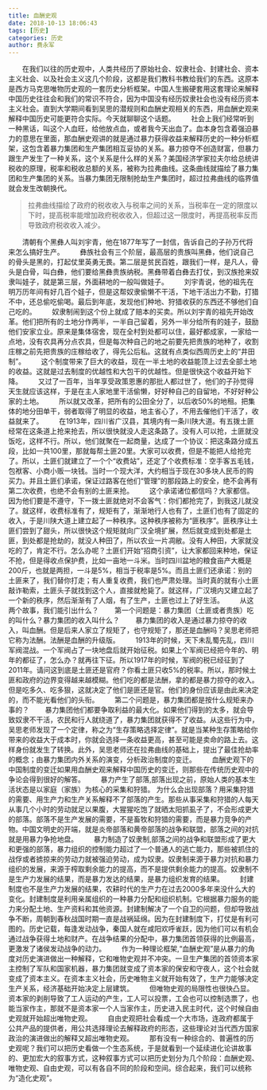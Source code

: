 ```yaml
---
title: 血酬史观
date: 2018-10-13 18:06:43
tags: [历史]
categories: 历史
author: 费永军
---
```

&emsp;&emsp;在我们以往的历史观中，人类共经历了原始社会、奴隶社会、封建社会、资本主义社会、以及社会主义这几个阶段，这都是我们教科书教给我们的东西。这原本是西方马克思唯物历史观的一套历史分析框架。中国人生搬硬套用这套理论来解释中国历史往往会和我们的常识不符合，因为中国没有经历奴隶社会也没有经历资本主义社会。直到大学期间看到吴思的潜规则和血酬史观相关的东西，用血酬史观来解释中国历史可能更符合实际。今天就聊聊这个话题。
&emsp;&emsp;社会上我们经常听到一种黑话，叫这个人血旺，给他放点血，或者我今天出血了。血本身包含着强迫暴力的意思在里面，那血酬史观讲的就是通过暴力获得收益来解释历史的一种分析框架，这包含着暴力集团和生产集团相互妥协的关系。暴力掠夺不创造财富，但暴力跟生产发生了一种关系，这个关系是什么样的关系？美国经济学家拉夫尔给总统讲税收的原理，税率和税收总额的关系，被称为拉弗曲线。这条曲线就描绘了暴力集团和生产集团的关系。当暴力集团无限制抢劫生产集团时，超过拉弗曲线的临界值就会发生改朝换代。
 > 拉弗曲线描绘了政府的税收收入与税率之间的关系，当税率在一定的限度以下时，提高税率能增加政府税收收入，但超过这一限度时，再提高税率反而导致政府税收收入减少。

&emsp;&emsp;清朝有个黑彝人叫刘宇青，他在1877年写了一封信，告诉自己的子孙万代将来怎么搞好生产。
&emsp;&emsp;彝族社会有三个阶层，最高层的贵族叫黑彝，他们说自己的骨头是黑的，打起仗里英勇无畏。第二层是贫民百姓，跟我们一样，是凡人，骨头是白骨，叫白彝，他们要给黑彝贵族纳税。黑彝带着白彝去打仗，到汉族抢来奴隶叫娃子，就是第三层，外面耕地的一般叫做娃子。
&emsp;&emsp;刘宇青说，他的祖先在明万历年间有好几百个娃子，但是这帮奴隶偷懒不干活，下地干活出力不勤，打猎不中，还总偷吃偷喝。最后到年底，发现他们种地、狩猎收获的东西还不够他们自己吃的。
&emsp;&emsp;奴隶制闹到这个份上就成了赔本的买卖。所以刘宇青的祖先开始改革。他们把所有的土地分作两半，一半自己留着，另外一半分给所有的娃子，鼓励他们安家立业。原来是集体宿舍，现在全村到处都可以住，最好都成家，一家给一点地，没有农具再分点农具，但是每次种自己的地之前要先把贵族的地种了，收割庄稼之前先把贵族的庄稼给收了，得先公后私。这就有点类似西周历史上的“井田制”。
&emsp;&emsp;这个制度带来了巨大的收益，现在一半土地的收益能顶上过去全部土地的收益。这就是过去制度的优越性和大包干的优越性。但是很快这个收益开始下降。
&emsp;&emsp;又过了一百年，当年享受政策恩惠的那批人都过世了，他们的子孙觉得天生就应该这样，于是在主人家地里干活偷懒，好好种自己的自留地，不好好种公家的土地。
&emsp;&emsp;所以就又改革，把所有的公田全分了，以后收50%的地租。把集体的地分田单干，弱者取得了明显的收益，地主省心了，不用去催他们干活了，收益就来了。
&emsp;&emsp;在1913年，四川省广汉县，其境内有一条川陕大道。有五拨土匪经常在这条道上抢来抢去，所以很快就没人走这条路了。没有人可以抢，土匪就没饭吃，这样不行。所以，他们就聚在一起商量，达成了一个协议：把这条路分成五段，比如一共100里，那就每帮土匪20里。大家可以收费，但是不能把人给抢完了。所以，土匪们就建立了一个个“收费站”，还定了个收费标准：空手客五毛钱，包袱客、小商小贩一块钱。当时一个现大洋，大约相当于现在30多块人民币的购买力。并且土匪们承诺，保证过路客在他们“管理”的那段路上的安全，绝不会再有第二次收费，也绝不会有别的土匪来抢。
&emsp;&emsp;这个承诺诸位都信吗？大家都信。因为他们要是不遵守，下一拨土匪就绝对不会客气：你们都抢完了，到我这儿就没了。就这样，收费标准有了，规矩有了，渐渐地行人也有了，土匪们也有了固定的收入，于是川陕大道上建立起了一种秩序。这种秩序被称为“匪秩序”。匪秩序让土匪们尝到了甜头，所以很快这个规矩就向广汉全境扩展，然后就变成到处都是土匪，到处都是抢劫的，就没人种田了，所以农业一片凋敝。没有人种田，大家就没吃的了，肯定不行。怎么办呢？土匪们开始“招商引资”，让大家都回来种地，保证不抢，但是得收点保护费，比如一亩地一斗米。当时四川盆地的粮食亩产大概是200斤，也就是两担，一斗是5%，相当于税率是5%。而且土匪们还承诺：别的土匪来了，我们替你打走；有人重复收费，我们也严肃处理。当时真的就有小土匪敲诈勒索，土匪头子就找到这个人，直接就枪毙了。就这样，广汉境内又建立起了一个新的秩序，然后渐渐有了人烟，有了生产，土匪也过上了好生活。
&emsp;&emsp;从这两个故事，我们能引出什么？
&emsp;&emsp;第一个问题是：暴力集团（土匪或者贵族）吃的叫什么？暴力集团的收入叫什么？
&emsp;&emsp;暴力集团的收入是通过暴力掠夺的收入，叫血酬。但是后来人家立了规矩了，也守规矩了，那还是血酬吗？吴思老师把它称为法酬。法酬是血酬的升级版。
&emsp;&emsp;1913年的时候，天下未乱蜀先乱，四川军阀混战。一个军阀占了一块地盘后就开始征税。如果上个军阀已经把今年的、明年的都征了，怎么办？就再往下征。所以1917年的时候，军阀的税已经征到了2011年。请问这到底是土匪还是官府？你看土匪只收5%的税率。所以，那时候土匪和政府的边界变得越来越模糊。他们吃的都是法酬，拿的都是暴力掠夺的收入。但是吃多久、吃多狠，这就决定了他们是匪还是官。他们的身份应该是由此来决定的，而不能光看他们的头衔。
&emsp;&emsp;第二个问题是，暴力集团都是按什么规矩来办事的？
&emsp;&emsp;暴力集团他们都要争取利益的最大化。如果他们得到的太多，就会导致奴隶不干活，农民和行人就绕道了，暴力集团就获得不了收益。从这些行为中，吴思老师发现了一个定律，称之为“生存策略选择定律”。就是当某种生存策略给你带来的收益大于成本时，你就会选择一条收益更高，甚至可能是卖命的路上去。这样身份就发生了转换。此外，吴思老师还在拉弗曲线的基础上，提出了最佳抢劫率的概念；由暴力集团内外关系的演变，分析政治制度的变迁。
&emsp;&emsp;血酬史观下的中国制度的变迁如果用血酬史观来解释中国历史的变迁，则那些在传统历史观中的争论会得到很好的解答。
&emsp;&emsp;暴力产生了部落,部落出现之前，原始人类的基本生活状态是以家庭（家族）为核心的采集和狩猎。
为什么会出现部落？用采集狩猎的需要、用生产力和生产关系解释不了部落的产生。那些从事采集和狩猎的人每天从事几个小时的劳动就足以果腹，大猩猩吃饱了就晒太阳抓虱子了，不会形成更大的部落。部落不是生产发展的需要，不是畜牧和狩猎的需要，而是暴力竞争的产物。中国文明史的开端，就是炎帝部落和黄帝部落的战争和联盟，部落之间的对抗就是用暴力争抢地盘。
&emsp;&emsp;暴力制造了奴隶制,部落之间的战争和联盟形成了更大和更强的部落，暴力组织的控制能力超过了一个普通人的逃亡能力，那些被抓住的战俘或者掳掠来的劳动力就被强迫劳动，成为奴隶。奴隶制来源于暴力对抗和暴力组织的发展，来源于榨取剩余能力的提高，而不是提供剩余能力的提高。奴隶制不是生产力发展的结果，而是暴力发达的结果，是暴力组织发育的结果。
&emsp;&emsp;封建制度也不是生产力发展的结果，农耕时代的生产力在过去2000多年来没什么大的变化。封建制度是利用亲属组织的一种暴力分配和组织机制。它根据暴力服务的能力来分配土地、生产资料和其他资源。封建制解决了一个自卫的问题，但却导致战争不断，周朝到春秋战国时期一直是战祸延绵。因为在封建制度下，打仗是有利可图的。历史记载，每逢发动战争，秦国人就在咸阳欢呼雀跃，因为他们可以有机会通过战争获得土地和财产。在战争结果的分配中，暴力集团首领获得的比例最高，更激发了诸侯发动战争的动力。
&emsp;&emsp;作为一种理论框架,“血酬史观”是从暴力的角度对历史演进做出一种解释，它和唯物史观并不冲突。一旦生产集团的首领资本家主控制了军队和国家机器，暴力集团就变成了资本家的保安和守夜人，这个社会就变成了资本主义。在资本主义社会，历史唯物主义就开始有效了，生产力能够决定生产关系，经济基础开始决定上层建筑。
&emsp;&emsp;但唯物史观的局限性也很快凸显。资本家的剥削导致了工人运动的产生，工人可以投票，工会也可以控制选票了，也能当家作主，那就不是资本家一个人当家作主，历史进入民主时代，这个时候自由史观就开始超出唯物史观。
&emsp;&emsp;自由史观把社会看成一个大市场，连政府都属于公共产品的提供者，用公共选择理论去解释政府的形态，这些理论对当代西方国家政治的演进做出的解释又超出唯物史观。
&emsp;&emsp;那有没有一种综合的、普遍性的历史观呢？我们可以把历史看做一个生态系统，于是就看到一个延续进化论讲故事的、更加宏大的叙事方式，这种叙事方式可以把历史划分为几个阶段：血酬史观、唯物史观、自由史观，可以有各自不同的阶段和空间。综合起来，我们可以统称为“造化史观”。

